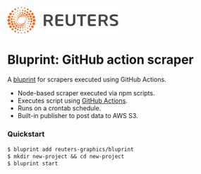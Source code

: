 ![](badge.svg)

# Bluprint: GitHub action scraper

A [bluprint](https://github.com/reuters-graphics/bluprint) for scrapers executed using GitHub Actions.

- Node-based scraper executed via npm scripts.
- Executes script using [GitHub Actions](https://help.github.com/en/actions).
- Runs on a crontab schedule.
- Built-in publisher to post data to AWS S3.


### Quickstart

```
$ bluprint add reuters-graphics/bluprint
$ mkdir new-project && cd new-project
$ bluprint start
```
